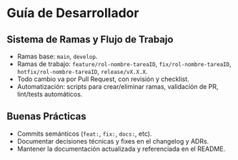 # Guía de Desarrollador

## Sistema de Ramas y Flujo de Trabajo
- Ramas base: `main`, `develop`.
- Ramas de trabajo: `feature/rol-nombre-tareaID`, `fix/rol-nombre-tareaID`, `hotfix/rol-nombre-tareaID`, `release/vX.X.X`.
- Todo cambio va por Pull Request, con revisión y checklist.
- Automatización: scripts para crear/eliminar ramas, validación de PR, lint/tests automáticos.

## Buenas Prácticas
- Commits semánticos (`feat:`, `fix:`, `docs:`, etc).
- Documentar decisiones técnicas y fixes en el changelog y ADRs.
- Mantener la documentación actualizada y referenciada en el README.
